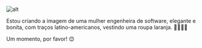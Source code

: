  ![alt](../images/uma%20mulher%20engenheira%20de%20software%20com%20a%20roupa%20laranja,%20traços%20latino-americano.png)

 Estou criando a imagem de uma mulher engenheira de software, elegante e bonita, com traços latino-americanos, vestindo uma roupa laranja. 🚀👩‍💻🧡

Um momento, por favor! 😊